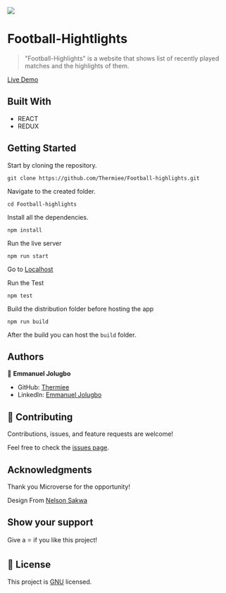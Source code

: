 ![](https://img.shields.io/badge/Microverse-blueviolet)

# Football-Hightlights

> "Football-Highlights" is a website that shows list of recently played matches and the highlights of them.

[Live Demo](https://lustrous-lebkuchen-41a060.netlify.app/)

## Built With

- REACT
- REDUX

## Getting Started

Start by cloning the repository.

`git clone https://github.com/Thermiee/Football-highlights.git`

Navigate to the created folder.

`cd Football-highlights`

Install all the dependencies.

`npm install`

Run the live server

`npm run start`

Go to [Localhost](http://localhost:3000)


Run the Test

`npm test`

Build the distribution folder before hosting the app

`npm run build`

After the build you can host the `build` folder.

## Authors

👤 **Emmanuel Jolugbo**

- GitHub: [Thermiee](https://github.com/thermiee)
- LinkedIn: [Emmanuel Jolugbo](https://www.linkedin.com/in/emmanuel-jolugbo/)

## 🤝 Contributing

Contributions, issues, and feature requests are welcome!

Feel free to check the [issues page](../../issues/).

## Acknowledgments

Thank you Microverse for the opportunity!

Design From [Nelson Sakwa](https://www.behance.net/gallery/31579789/Ballhead-App-%28Free-PSDs%29)

## Show your support

Give a ⭐️ if you like this project!

## 📝 License

This project is [GNU](./LICENSE) licensed.
